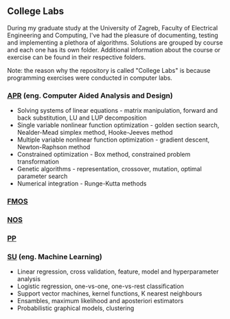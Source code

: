 ## College Labs

During my graduate study at the University of Zagreb, Faculty of Electrical Engineering and Computing,
I've had the pleasure of documenting, testing and implementing a plethora of algorithms. Solutions are grouped
by course and each one has its own folder. Additional information about the course or exercise can be found in
their respective folders.

Note: the reason why the repository is called "College Labs" is because programming exercises were conducted in
computer labs.


### [APR](http://www.fer.unizg.hr/en/course/apr) (eng. Computer Aided Analysis and Design)

* Solving systems of linear equations - matrix manipulation, forward and back substitution, LU and LUP decomposition
* Single variable nonlinear function optimization - golden section search, Nealder-Mead simplex method, Hooke-Jeeves method
* Multiple variable nonlinear function optimization - gradient descent, Newton-Raphson method
* Constrained optimization - Box method, constrained problem transformation
* Genetic algorithms - representation, crossover, mutation, optimal parameter search
* Numerical integration - Runge-Kutta methods

### [FMOS]()

### [NOS]()

### [PP]()

### [SU](http://www.fer.unizg.hr/en/course/su) (eng. Machine Learning)

* Linear regression, cross validation, feature, model and hyperparameter analysis
* Logistic regression, one-vs-one, one-vs-rest classification
* Support vector machines, kernel functions, K nearest neighbours
* Ensambles, maximum likelihood and aposteriori estimators
* Probabilistic graphical models, clustering
